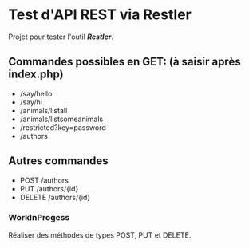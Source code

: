# Test d'API REST via Restler
Projet pour tester l'outil ***Restler***.
## Commandes possibles en GET: (à saisir après index.php)
* /say/hello
* /say/hi
* /animals/listall
* /animals/listsomeanimals
* /restricted?key=password
* /authors

## Autres commandes
* POST /authors
* PUT /authors/{id}
* DELETE /authors/{id}

### WorkInProgess
Réaliser des méthodes de types POST, PUT et DELETE.